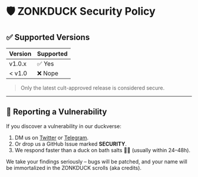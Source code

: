 # 🛡️ ZONKDUCK Security Policy

## ✅ Supported Versions

| Version   | Supported         |
|-----------|------------------|
| v1.0.x    | ✅ Yes            |
| < v1.0    | ❌ Nope           |

> Only the latest cult-approved release is considered secure.

---

## 🧠 Reporting a Vulnerability

If you discover a vulnerability in our duckverse:

1. DM us on [Twitter](x.com/thezonkduck) or [Telegram](https://t.me/ZONKDUCK).
2. Or drop us a GitHub Issue marked **SECURITY**.
3. We respond faster than a duck on bath salts 🦆💨 (usually within 24–48h).

We take your findings seriously – bugs will be patched, and your name will be immortalized in the ZONKDUCK scrolls (aka credits).
